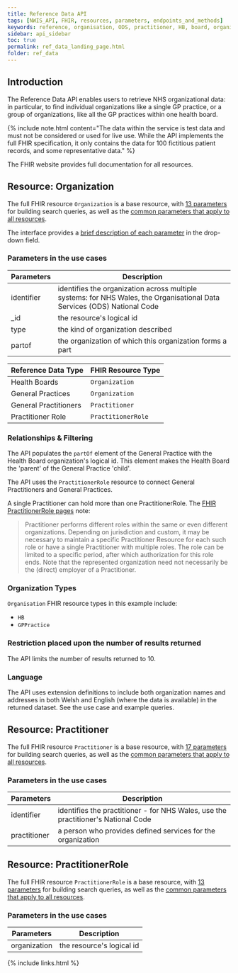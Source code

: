 ```yaml
---
title: Reference Data API
tags: [NWIS_API, FHIR, resources, parameters, endpoints_and_methods]
keywords: reference, organisation, ODS, practitioner, HB, board, organization, practitionerrole, 
sidebar: api_sidebar
toc: true
permalink: ref_data_landing_page.html
folder: ref_data
---
```


## Introduction 

The Reference Data API enables users to retrieve NHS organizational data: in particular, to find individual organizations like a single GP practice, or a group of organizations, like all the GP practices within one health board.

{% include note.html content="The data within the service is test data and must not be considered or used for live use. While the API implements the full FHIR specification, it only contains the data for 100 fictitious patient records, and some representative data." %}

The FHIR website provides full documentation for all resources.

## Resource: Organization

The full FHIR resource `Organization` is a base resource, with [13  parameters](https://www.hl7.org/fhir/STU3/organization.html) for building search queries, as well as the [common parameters that apply to all resources](https://www.hl7.org/fhir/STU3/search.html#all).

The interface provides a [brief description of each parameter](https://dhew.wales.nhs.uk/hapi-fhir-jpaserver-example/resource?serverId=home&pretty=true&resource=Organization) in the drop-down field.

### Parameters in the use cases

|Parameters | Description |
|-------|--------|
|identifier | identifies the organization across multiple systems: for NHS Wales, the Organisational Data Services (ODS) National Code | 
|_id | the resource's logical id |
|type | the kind of organization described |
|partof | the organization of which this organization forms a part |

| Reference Data Type | FHIR Resource Type | 
|-------|--------|
| Health Boards | `Organization` |
| General Practices | `Organization` |
| General Practitioners | `Practitioner` |
| Practitioner Role | `PractitionerRole` |

###	Relationships & Filtering

The API populates the `partOf` element of the General Practice with the Health Board organization's logical id. This element makes the Health Board the 'parent' of the  General Practice 'child'. 

The API uses the `PractitionerRole` resource to connect General Practitioners and General Practices. 

A single Practitioner can hold more than one PractitionerRole.  The [FHIR PractitionerRole pages](https://www.hl7.org/fhir/STU3/practitionerrole.html#bnc) note:

> Practitioner performs different roles within the same or even different organizations. Depending on jurisdiction and custom, it may be necessary to maintain a specific Practitioner Resource for each such role or have a single Practitioner with multiple roles. The role can be limited to a specific period, after which authorization for this role ends. Note that the represented organization need not necessarily be the (direct) employer of a Practitioner.  

### Organization Types
`Organisation` FHIR resource types in this example include:
 * `HB`
 * `GPPractice`
 
###	Restriction placed upon the number of results returned

The API limits the number of results returned to 10.

### Language
The API uses extension definitions to include both organization names and addresses in both Welsh and English (where the data is available) in the returned dataset. See the use case and example queries.


## Resource: Practitioner

The full FHIR resource `Practitioner` is a base resource, with [17 parameters](https://www.hl7.org/fhir/STU3/practitioner.html) for building search queries, as well as the [common parameters that apply to all resources](https://www.hl7.org/fhir/STU3/search.html#all).

### Parameters in the use cases

|Parameters | Description |
|-------|--------|
|identifier | identifies the practitioner - for NHS Wales, use the practitioner's National Code |
|practitioner | a person who provides defined services for the organization |



## Resource: PractitionerRole

The full FHIR resource `PractitionerRole` is a base resource, with [13 parameters](https://www.hl7.org/fhir/STU3/practitionerrole.html) for building search queries, as well as the [common parameters that apply to all resources](https://www.hl7.org/fhir/STU3/search.html#all).

### Parameters in the use cases

|Parameters | Description |
|-------|--------|
|organization | the resource's logical id |






{% include links.html %}